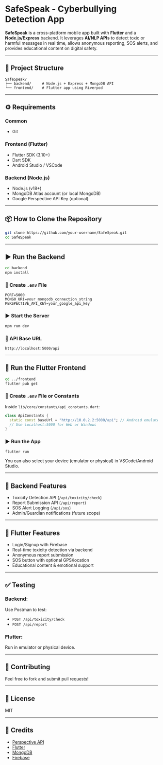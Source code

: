 # SafeSpeak - Cyberbullying Detection App

**SafeSpeak** is a cross-platform mobile app built with **Flutter** and a **Node.js/Express** backend. It leverages **AI/NLP APIs** to detect toxic or harmful messages in real time, allows anonymous reporting, SOS alerts, and provides educational content on digital safety.

---

## 🚀 Project Structure

```
SafeSpeak/
├── backend/     # Node.js + Express + MongoDB API
└── frontend/    # Flutter app using Riverpod
```

---

## ⚙️ Requirements

### Common

- Git

### Frontend (Flutter)

- Flutter SDK (3.10+)
- Dart SDK
- Android Studio / VSCode

### Backend (Node.js)

- Node.js (v18+)
- MongoDB Atlas account (or local MongoDB)
- Google Perspective API Key (optional)

---

## 📦 How to Clone the Repository

```bash
git clone https://github.com/your-username/SafeSpeak.git
cd SafeSpeak
```

---

## ▶️ Run the Backend

```bash
cd backend
npm install
```

### 🔐 Create `.env` File

```
PORT=5000
MONGO_URI=your_mongodb_connection_string
PERSPECTIVE_API_KEY=your_google_api_key
```

### ▶️ Start the Server

```bash
npm run dev
```

### 📌 API Base URL

```
http://localhost:5000/api
```

---

## 📱 Run the Flutter Frontend

```bash
cd ../frontend
flutter pub get
```

### 🔐 Create `.env` File or Constants

Inside `lib/core/constants/api_constants.dart`:

```dart
class ApiConstants {
  static const baseUrl = "http://10.0.2.2:5000/api"; // Android emulator
  // Use localhost:5000 for Web or Windows
}
```

### ▶️ Run the App

```bash
flutter run
```

You can also select your device (emulator or physical) in VSCode/Android Studio.

---

## 🧠 Backend Features

- Toxicity Detection API (`/api/toxicity/check`)
- Report Submission API (`/api/report`)
- SOS Alert Logging (`/api/sos`)
- Admin/Guardian notifications (future scope)

---

## 📲 Flutter Features

- Login/Signup with Firebase
- Real-time toxicity detection via backend
- Anonymous report submission
- SOS button with optional GPS/location
- Educational content & emotional support

---

## ✅ Testing

### Backend:

Use Postman to test:

- `POST /api/toxicity/check`
- `POST /api/report`

### Flutter:

Run in emulator or physical device.

---

## 🤝 Contributing

Feel free to fork and submit pull requests!

---

## 📄 License

MIT

---

## 🙌 Credits

- [Perspective API](https://perspectiveapi.com/)
- [Flutter](https://flutter.dev/)
- [MongoDB](https://www.mongodb.com/)
- [Firebase](https://firebase.google.com/)

